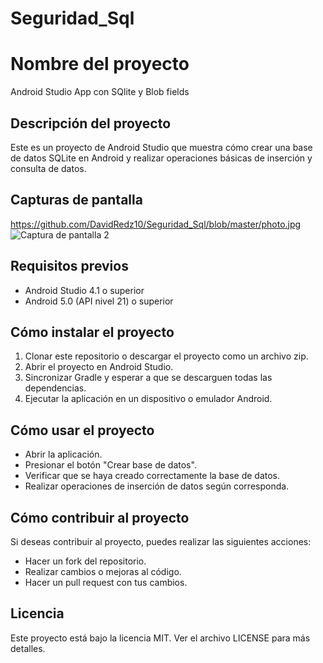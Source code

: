# Seguridad_Sql
# Nombre del proyecto

Android Studio App con SQlite y Blob fields

## Descripción del proyecto

Este es un proyecto de Android Studio que muestra cómo crear una base de datos SQLite en Android y realizar operaciones básicas de inserción y consulta de datos.

## Capturas de pantalla

https://github.com/DavidRedz10/Seguridad_Sql/blob/master/photo.jpg
![Captura de pantalla 2](/screenshots/screenshot2.png)

## Requisitos previos

- Android Studio 4.1 o superior
- Android 5.0 (API nivel 21) o superior

## Cómo instalar el proyecto

1. Clonar este repositorio o descargar el proyecto como un archivo zip.
2. Abrir el proyecto en Android Studio.
3. Sincronizar Gradle y esperar a que se descarguen todas las dependencias.
4. Ejecutar la aplicación en un dispositivo o emulador Android.

## Cómo usar el proyecto

- Abrir la aplicación.
- Presionar el botón "Crear base de datos".
- Verificar que se haya creado correctamente la base de datos.
- Realizar operaciones de inserción de datos según corresponda.

## Cómo contribuir al proyecto

Si deseas contribuir al proyecto, puedes realizar las siguientes acciones:

- Hacer un fork del repositorio.
- Realizar cambios o mejoras al código.
- Hacer un pull request con tus cambios.

## Licencia

Este proyecto está bajo la licencia MIT. Ver el archivo LICENSE para más detalles.
